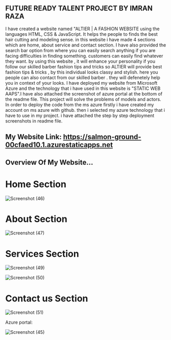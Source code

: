 ## FUTURE READY TALENT PROJECT BY IMRAN RAZA
I have created a website named "ALTIER | A FASHION WEBSITE using the languages HTML, CSS & JavaScript. It helps the people to finds the best hair cutting and modeling sense. in this website i have made 4 sections which are home, about service and contact section. I have also provided the search bar option from where you can easily search anything if you are facing difficulties in finding something. customers can easily find whatever they want. by using this website , it will enhance your personality if you follow our skilled barber fashion tips and tricks so ALTIER will provide best fashion tips & tricks , by this individual looks classy and stylish. here you people can also contact from our skilled barber . they will defenetely help you in context of your looks. I have deployed my website from Microsoft Azure and the technology that i have used in this website is "STATIC WEB AAPS".I have also attached the screenshot of azure portal at the bottom of the readme file. This project will solve the problems of models and actors. In order to deploy the code from the ms azure firstly i have created my account on ms azure with github. then i selected my azure technology that i have to use in my project. i have attached the step by step deployment screenshots in readme file.

## My Website Link: https://salmon-ground-00cfaed10.1.azurestaticapps.net


## Overview Of My Website...

# Home Section

![Screenshot (46)](https://user-images.githubusercontent.com/94342460/184283321-734b52c0-2bda-4f3a-a0ee-6ac467533baf.png)

# About Section

![Screenshot (47)](https://user-images.githubusercontent.com/94342460/184283385-1d192356-f2cb-48f0-9114-40d797b7d9f1.png)

# Services Section

![Screenshot (49)](https://user-images.githubusercontent.com/94342460/184283511-b2467669-75b0-4bc7-9d81-1e7b45cf9e16.png)

![Screenshot (50)](https://user-images.githubusercontent.com/94342460/184283514-824a47c0-0f21-49dd-beb8-a858bbf00265.png)

# Contact us Section

![Screenshot (51)](https://user-images.githubusercontent.com/94342460/184283559-303583d6-6ccd-4be6-9a5c-1c9b04b569e5.png)

Azure portal:

![Screenshot (45)](https://user-images.githubusercontent.com/94342460/184283607-00c21f30-05c5-465f-b61e-028d17c98db5.png)

